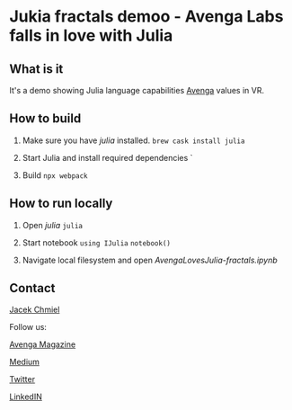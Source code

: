 # Jukia fractals demoo - Avenga Labs falls in love with Julia

## What is it

It's a demo showing Julia language capabilities [Avenga](https://avenga.com) values in VR.

## How to build

1. Make sure you have *julia* installed.
`brew cask install julia`

2. Start Julia and install required dependencies
`

3. Build
`npx webpack`

## How to run locally

1. Open *julia*
`julia`

2. Start notebook
`using IJulia`
`notebook()`

3. Navigate local filesystem and open *AvengaLovesJulia-fractals.ipynb*

## Contact

[Jacek Chmiel](jacek.chmiel@avenga.com)

Follow us:

[Avenga Magazine](https://avenga.com/magazine)

[Medium](https://medium.com/avenga)

[Twitter](https://twitter.com/avenga_global)

[LinkedIN](https://www.linkedin.com/company/avenga/)
